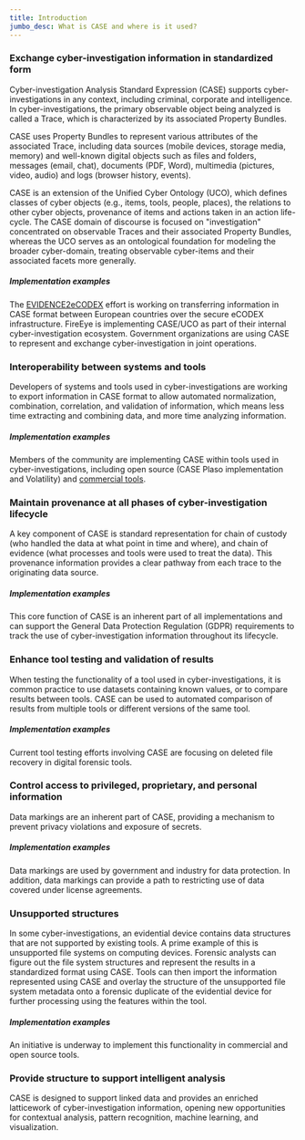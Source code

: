 ```yaml
---
title: Introduction
jumbo_desc: What is CASE and where is it used?
---
```


### Exchange cyber-investigation information in standardized form
Cyber-investigation Analysis Standard Expression (CASE) supports cyber-investigations in any context, including criminal, corporate and intelligence. In cyber-investigations, the primary observable object being analyzed is called a Trace, which is characterized by its associated Property Bundles.

CASE uses Property Bundles to represent various attributes of the associated Trace, including data sources (mobile devices, storage media, memory) and well-known digital objects such as files and folders, messages (email, chat), documents (PDF, Word), multimedia (pictures, video, audio) and logs (browser history, events).

CASE is an extension of the Unified Cyber Ontology (UCO), which defines classes of cyber objects (e.g., items, tools, people, places), the relations to other cyber objects, provenance of items and actions taken in an action life-cycle. The CASE domain of discourse is focused on "investigation" concentrated on observable Traces and their associated Property Bundles, whereas the UCO serves as an ontological foundation for modeling the broader cyber-domain, treating observable cyber-items and their associated facets more generally.

##### Implementation examples
The [EVIDENCE2eCODEX](https://evidence2e-codex.eu) effort is working on transferring information in CASE format between European countries over the secure eCODEX infrastructure. FireEye is implementing CASE/UCO as part of their internal cyber-investigation ecosystem. Government organizations are using CASE to represent and exchange cyber-investigation in joint operations.

### Interoperability between systems and tools
Developers of systems and tools used in cyber-investigations are working to export information in CASE format to allow automated normalization, combination, correlation, and validation of information, which means less time extracting and combining data, and more time analyzing information.

##### Implementation examples
Members of the community are implementing CASE within tools used in cyber-investigations, including open source (CASE Plaso implementation and Volatility) and [commercial tools](/community/members.html).

### Maintain provenance at all phases of cyber-investigation lifecycle
A key component of CASE is standard representation for chain of custody (who handled the data at what point in time and where), and chain of evidence (what processes and tools were used to treat the data). This provenance information provides a clear pathway from each trace to the originating data source.

##### Implementation examples
This core function of CASE is an inherent part of all implementations and can support the General Data Protection Regulation (GDPR) requirements to track the use of cyber-investigation information throughout its lifecycle.

### Enhance tool testing and validation of results
When testing the functionality of a tool used in cyber-investigations, it is common practice to use datasets containing known values, or to compare results between tools. CASE can be used to automated comparison of results from multiple tools or different versions of the same tool.

##### Implementation examples
Current tool testing efforts involving CASE are focusing on deleted file recovery in digital forensic tools.

### Control access to privileged, proprietary, and personal information
Data markings are an inherent part of CASE, providing a mechanism to prevent privacy violations and exposure of secrets.

##### Implementation examples
Data markings are used by government and industry for data protection. In addition, data markings can provide a path to restricting use of data covered under license agreements.

### Unsupported structures
In some cyber-investigations, an evidential device contains data structures that are not supported by existing tools. A prime example of this is unsupported file systems on computing devices. Forensic analysts can figure out the file system structures and represent the results in a standardized format using CASE. Tools can then import the information represented using CASE and overlay the structure of the unsupported file system metadata onto a forensic duplicate of the evidential device for further processing using the features within the tool.

##### Implementation examples
An initiative is underway to implement this functionality in commercial and open source tools.

### Provide structure to support intelligent analysis
CASE is designed to support linked data and provides an enriched latticework of cyber-investigation information, opening new opportunities for contextual analysis, pattern recognition, machine learning, and visualization.

